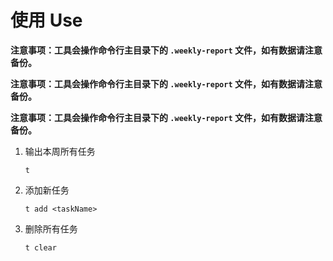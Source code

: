 # 使用 Use

**注意事项：工具会操作命令行主目录下的 `.weekly-report` 文件，如有数据请注意备份。**

**注意事项：工具会操作命令行主目录下的 `.weekly-report` 文件，如有数据请注意备份。**

**注意事项：工具会操作命令行主目录下的 `.weekly-report` 文件，如有数据请注意备份。**

1. 输出本周所有任务
    ```
    t
    ```
2. 添加新任务
    ```
    t add <taskName>
    ```
3. 删除所有任务
    ```
   t clear
   ```
